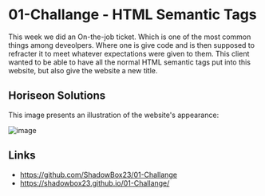 # 01-Challange - HTML Semantic Tags
This week we did an On-the-job ticket. Which is one of the most common things among deveolpers. Where one is give code and is then supposed to refracter it to meet whatever expectations were given to them. This client wanted to be able to have all the normal HTML semantic tags put into this website, but also give the website a new title.

## Horiseon Solutions
This image presents an illustration of the website's appearance:

![image](https://user-images.githubusercontent.com/120299691/215655690-535ac178-eb5a-46cd-9439-363009bae3ee.png)

## Links
- https://github.com/ShadowBox23/01-Challange 
- https://shadowbox23.github.io/01-Challange/
